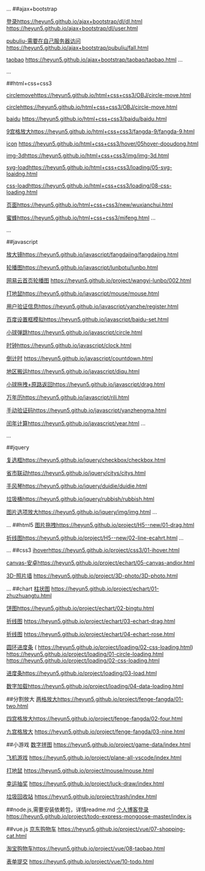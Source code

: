 ...
##ajax+bootstrap

[登录](https://heyun5.github.io/ajax+bootstrap/dl/dl.html)https://heyun5.github.io/ajax+bootstrap/dl/dl.html
https://heyun5.github.io/ajax+bootstrap/dl/user.html

[pubuliu-需要在自己服务器访问](https://heyun5.github.io/ajax+bootstrap/pubuliu/fall.html)https://heyun5.github.io/ajax+bootstrap/pubuliu/fall.html

[taobao](https://heyun5.github.io/ajax+bootstrap/taobao/taobao.html)
https://heyun5.github.io/ajax+bootstrap/taobao/taobao.html
...

...

##html+css+css3

[circlemove](https://heyun5.github.io/html+css+css3/OBJ/circle-move.html)https://heyun5.github.io/html+css+css3/OBJ/circle-move.html

[circle](https://heyun5.github.io/html+css+css3/OBJ/circle.html)https://heyun5.github.io/html+css+css3/OBJ/circle-move.html

[baidu](https://heyun5.github.io/html+css+css3/baidu/baidu.html)
https://heyun5.github.io/html+css+css3/baidu/baidu.html

[9宫格放大](https://heyun5.github.io/html+css+css3/fangda-9/fangda-9.html)https://heyun5.github.io/html+css+css3/fangda-9/fangda-9.html

[icon](https://heyun5.github.io/html+css+css3/hover/05hover-dooudong.html)
https://heyun5.github.io/html+css+css3/hover/05hover-dooudong.html

[img-3d](https://heyun5.github.io/html+css+css3/img/img-3d.html)https://heyun5.github.io/html+css+css3/img/img-3d.html

[svg-load](https://heyun5.github.io/html+css+css3/loading/05-svg-loaidng.html)https://heyun5.github.io/html+css+css3/loading/05-svg-loaidng.html

[css-load](https://heyun5.github.io/html+css+css3/loading/08-css-loading.html)https://heyun5.github.io/html+css+css3/loading/08-css-loading.html

[页面](https://heyun5.github.io/html+css+css3/new/wuxianchui.html)https://heyun5.github.io/html+css+css3/new/wuxianchui.html

[蜜蜂](https://heyun5.github.io/html+css+css3/mifeng.html)https://heyun5.github.io/html+css+css3/mifeng.html
...

...

##javascript

[放大镜](https://heyun5.github.io/javascript/fangdajing/fangdajing.html)https://heyun5.github.io/javascript/fangdajing/fangdajing.html

[轮播图](https://heyun5.github.io/javascript/lunbotu/lunbo.html)https://heyun5.github.io/javascript/lunbotu/lunbo.html

[网易云首页轮播图](https://heyun5.github.io/project/wangyi-lunbo/002.html)
https://heyun5.github.io/project/wangyi-lunbo/002.html

[打地鼠](https://heyun5.github.io/javascript/mouse/mouse.html)https://heyun5.github.io/javascript/mouse/mouse.html

[用户验证信息](https://heyun5.github.io/javascript/yanzhe/register.html)https://heyun5.github.io/javascript/yanzhe/register.html

[百度设置框模拟](https://heyun5.github.io/javascript/baidu-set.html)https://heyun5.github.io/javascript/baidu-set.html

[小球弹跳](https://heyun5.github.io/javascript/circle.html)https://heyun5.github.io/javascript/circle.html

[时钟](https://heyun5.github.io/javascript/clock.html)https://heyun5.github.io/javascript/clock.html

[倒计时](https://heyun5.github.io/javascript/countdown.html)
https://heyun5.github.io/javascript/countdown.html

[地区搬运](https://heyun5.github.io/javascript/diqu.html)https://heyun5.github.io/javascript/diqu.html

[小球拖拽+原路返回](https://heyun5.github.io/javascript/drag.html)https://heyun5.github.io/javascript/drag.html

[万年历](https://heyun5.github.io/javascript/rili.html)https://heyun5.github.io/javascript/rili.html

[手动验证码](https://heyun5.github.io/javascript/yanzhengma.html)https://heyun5.github.io/javascript/yanzhengma.html

[闰年计算](https://heyun5.github.io/javascript/year.html)https://heyun5.github.io/javascript/year.html
...

...

##jquery

[复选框](https://heyun5.github.io/jquery/checkbox/checkbox.html)https://heyun5.github.io/jquery/checkbox/checkbox.html

[省市联动](https://heyun5.github.io/jquery/citys/citys.html)https://heyun5.github.io/jquery/citys/citys.html

[手风琴](https://heyun5.github.io/jquery/duidie/duidie.html)https://heyun5.github.io/jquery/duidie/duidie.html

[垃圾桶](https://heyun5.github.io/jquery/rubbish/rubbish.html)https://heyun5.github.io/jquery/rubbish/rubbish.html

[图片选项放大](https://heyun5.github.io/jquery/img/img.html)https://heyun5.github.io/jquery/img/img.html
...

...
##html5
[图片拖拽](https://heyun5.github.io/project/H5--new/01-drag.html)https://heyun5.github.io/project/H5--new/01-drag.html

[折线图](https://heyun5.github.io/project/H5--new/02-line-ecahrt.html)https://heyun5.github.io/project/H5--new/02-line-ecahrt.html
...

...
##css3
[ihover](https://heyun5.github.io/project/css3/01-ihover.html)https://heyun5.github.io/project/css3/01-ihover.html

[canvas-安卓](https://heyun5.github.io/project/echart/05-canvas-andior.html)https://heyun5.github.io/project/echart/05-canvas-andior.html

[3D-照片墙](https://heyun5.github.io/project/3D-photo/3D-photo.html)
https://heyun5.github.io/project/3D-photo/3D-photo.html

...
##chart
[柱状图](https://heyun5.github.io/project/echart/01-zhuzhuangtu.html)
https://heyun5.github.io/project/echart/01-zhuzhuangtu.html

[饼图](https://heyun5.github.io/project/echart/02-bingtu.html)https://heyun5.github.io/project/echart/02-bingtu.html

[折线图](https://heyun5.github.io/project/echart/03-echart-drag.html)
https://heyun5.github.io/project/echart/03-echart-drag.html

[折线图](https://heyun5.github.io/project/echart/04-echart-rose.html)
https://heyun5.github.io/project/echart/04-echart-rose.html

[圆环进度条](https://heyun5.github.io/project/loading/01-circle-loading.html)
( https://heyun5.github.io/project/loading/02-css-loading.html)
       https://heyun5.github.io/project/loading/01-circle-loading.html
	   https://heyun5.github.io/project/loading/02-css-loading.html

[进度条](https://heyun5.github.io/project/loading/03-load.html)https://heyun5.github.io/project/loading/03-load.html

[数字加载](https://heyun5.github.io/project/loading/04-data-loading.html)https://heyun5.github.io/project/loading/04-data-loading.html



##分割放大
[两格放大](https://heyun5.github.io/project/fenge-fangda/01-two.html)https://heyun5.github.io/project/fenge-fangda/01-two.html

[四宫格放大](https://heyun5.github.io/project/fenge-fangda/02-four.html)https://heyun5.github.io/project/fenge-fangda/02-four.html

[九宫格放大](https://heyun5.github.io/project/fenge-fangda/03-nine.html)
https://heyun5.github.io/project/fenge-fangda/03-nine.html

##小游戏
[数字拼图](https://heyun5.github.io/project/game-data/index.html)
https://heyun5.github.io/project/game-data/index.html

[飞机游戏](https://heyun5.github.io/project/plane-all-vscode/index.html)
https://heyun5.github.io/project/plane-all-vscode/index.html

[打地鼠](https://heyun5.github.io/project/mouse/mouse.html)
https://heyun5.github.io/project/mouse/mouse.html

[幸运抽奖](https://heyun5.github.io/project/luck-draw/index.html)
https://heyun5.github.io/project/luck-draw/index.html

[垃圾回收站](https://heyun5.github.io/project/trash/index.html)
https://heyun5.github.io/project/trash/index.html
      

##node.js,需要安装依赖包，详情readme.md
[个人博客登录](https://heyun5.github.io/project/todo-express-mongoose-master/index.js)https://heyun5.github.io/project/todo-express-mongoose-master/index.js



##vue.js
[京东购物车](https://heyun5.github.io/project/vue/07-shopping-cat.html)
https://heyun5.github.io/project/vue/07-shopping-cat.html

[淘宝购物车](https://heyun5.github.io/project/vue/08-taobao.html)https://heyun5.github.io/project/vue/08-taobao.html

[表单提交](https://heyun5.github.io/project/vue/10-todo.html)
https://heyun5.github.io/project/vue/10-todo.html
